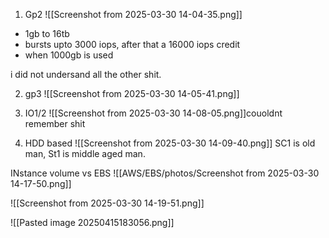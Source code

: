 1. Gp2
![[Screenshot from 2025-03-30 14-04-35.png]]
- 1gb to 16tb
- bursts upto 3000 iops, after that a 16000 iops credit
- when 1000gb is used

i did not undersand all the other shit.

2. gp3
![[Screenshot from 2025-03-30 14-05-41.png]]

3. IO1/2
![[Screenshot from 2025-03-30 14-08-05.png]]couoldnt remember shit


4. HDD based
![[Screenshot from 2025-03-30 14-09-40.png]]
SC1 is old man, St1 is middle aged man.



INstance volume vs EBS
![[AWS/EBS/photos/Screenshot from 2025-03-30 14-17-50.png]]


![[Screenshot from 2025-03-30 14-19-51.png]]




![[Pasted image 20250415183056.png]]